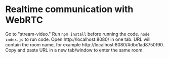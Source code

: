 # Realtime communication with WebRTC

Go to "stream-video."
Run `npm install` before running the code.
`node index.js` to run code.
Open http://localhost:8080/ in one tab.
URL will contain the room name, for example http://localhost:8080/#dbc1ad8750f90.
Copy and paste URL in a new tab/window to enter the same room.